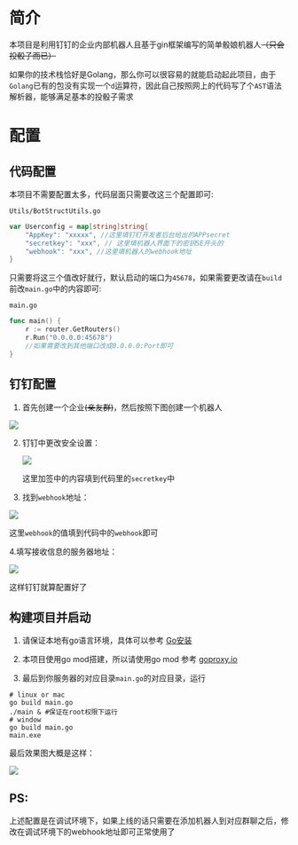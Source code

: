 # 简介

本项目是利用钉钉的企业内部机器人且基于gin框架编写的简单骰娘机器人~~（只会投骰子而已）~~

如果你的技术栈恰好是Golang，那么你可以很容易的就能启动起此项目，由于`Golang`已有的包没有实现一个`d`运算符，因此自己按照网上的代码写了个`AST`语法解析器，能够满足基本的投骰子需求

# 配置

## 代码配置

本项目不需要配置太多，代码层面只需要改这三个配置即可:

`Utils/BotStructUtils.go`

```go
var Userconfig = map[string]string{
	"AppKey": "xxxxx", //这里填钉钉开发者后台给出的APPsecret
	"secretkey": "xxx", // 这里填机器人界面下的密钥SE开头的
	"webhook": "xxx", //这里填机器人的webhook地址
}
```

只需要将这三个值改好就行，默认启动的端口为`45678`，如果需要更改请在`build`前改`main.go`中的内容即可:

`main.go`

```go
func main() {
	r := router.GetRouters()
	r.Run("0.0.0.0:45678")
	//如果需要改到其他端口改成0.0.0.0:Port即可
}
```

## 钉钉配置

1. 首先创建一个企业~~(亲友群)~~，然后按照下图创建一个机器人

![](https://qiniu.ebounce.cn/blog/20201029194809.png?imageView2/0/q/75%7Cwatermark/2/text/QEVib3VuY2U=/font/5b6u6L2v6ZuF6buR/fontsize/460/fill/IzlFOTc5Nw==/dissolve/50/gravity/SouthEast/dx/10/dy/10%7Cimageslim)

2. 钉钉中更改安全设置：

   ![](https://qiniu.ebounce.cn/blog/20201029195011.png?imageView2/0/q/75%7Cwatermark/2/text/QEVib3VuY2U=/font/5b6u6L2v6ZuF6buR/fontsize/460/fill/IzlFOTc5Nw==/dissolve/50/gravity/SouthEast/dx/10/dy/10%7Cimageslim)

   这里加签中的内容填到代码里的`secretkey`中

3. 找到`webhook`地址：



![](https://qiniu.ebounce.cn/blog/20201029195133.png?imageView2/0/q/75%7Cwatermark/2/text/QEVib3VuY2U=/font/5b6u6L2v6ZuF6buR/fontsize/460/fill/IzlFOTc5Nw==/dissolve/50/gravity/SouthEast/dx/10/dy/10%7Cimageslim)

这里`webhook`的值填到代码中的`webhook`即可

4.填写接收信息的服务器地址：

![](https://qiniu.ebounce.cn/blog/20201029195450.png?imageView2/0/q/75%7Cwatermark/2/text/QEVib3VuY2U=/font/5b6u6L2v6ZuF6buR/fontsize/460/fill/IzlFOTc5Nw==/dissolve/50/gravity/SouthEast/dx/10/dy/10%7Cimageslim)

这样钉钉就算配置好了

## 构建项目并启动

1. 请保证本地有go语言环境，具体可以参考 [Go安装](https://studygolang.com/dl)

2. 本项目使用go mod搭建，所以请使用go mod 参考 [goproxy.io](https://goproxy.io/zh/)

3. 最后到你服务器的对应目录`main.go`的对应目录，运行

```shell
# linux or mac
go build main.go
./main & #保证在root权限下运行
# window
go build main.go
main.exe
```

最后效果图大概是这样：

![](https://qiniu.ebounce.cn/blog/20201029200159.png?imageView2/0/q/75%7Cwatermark/2/text/QEVib3VuY2U=/font/5b6u6L2v6ZuF6buR/fontsize/460/fill/IzlFOTc5Nw==/dissolve/50/gravity/SouthEast/dx/10/dy/10%7Cimageslim)

## PS:

上述配置是在调试环境下，如果上线的话只需要在添加机器人到对应群聊之后，修改在调试环境下的webhook地址即可正常使用了
